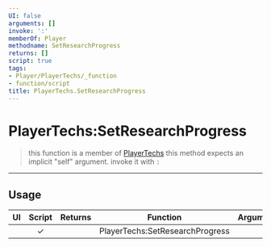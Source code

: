 ```yaml
---
UI: false
arguments: []
invoke: ':'
memberOf: Player
methodname: SetResearchProgress
returns: []
script: true
tags:
- Player/PlayerTechs/_function
- function/script
title: PlayerTechs.SetResearchProgress
---
```

# PlayerTechs:SetResearchProgress
> this function is a member of [PlayerTechs](civ-6/lua/PlayerTechs.md)
> this method expects an implicit "self" argument. invoke it with `:`
-----
## Usage
|  UI | Script | Returns | Function | Arguments |
|:---:|:------:|-------:|:--------:|:---------|
| |✓||PlayerTechs:SetResearchProgress||
